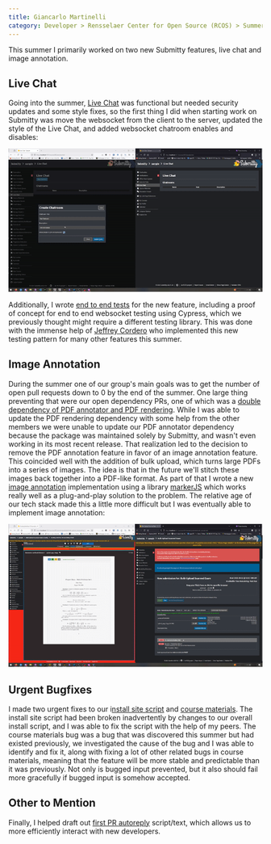 ```yaml
---
title: Giancarlo Martinelli
category: Developer > Rensselaer Center for Open Source (RCOS) > Summer 2025
---
```


This summer I primarily worked on two new Submitty features, live chat and image annotation.

## Live Chat

Going into the summer, [Live Chat](https://github.com/Submitty/Submitty/pull/10214) was functional but needed security updates and some style fixes, so the first thing I did when starting work on Submitty was move the websocket from the client to the server, updated the style of the Live Chat, and added websocket chatroom enables and disables:

![Live Chat Demo](../../../images/RCOS_report/2025_Giancarlo_Martinelli/chatroomdemo.gif)

Additionally, I wrote [end to end tests](https://github.com/Submitty/Submitty/pull/11818) for the new feature, including a proof of concept for end to end websocket testing using Cypress, which we previously thought might require a different testing library. This was done with the immense help of [Jeffrey Cordero](/developer/rensselaer_center_for_open_source/2025_Jeffrey_Cordero) who implemented this new testing pattern for many other features this summer.

## Image Annotation

During the summer one of our group's main goals was to get the number of open pull requests down to 0 by the end of the summer. One large thing preventing that were our open dependency PRs, one of which was a [double dependency of PDF annotator and PDF rendering](https://github.com/Submitty/Submitty/pull/11013). While I was able to update the PDF rendering dependency with some help from the other members we were unable to update our PDF annotator dependency because the package was maintained solely by Submitty, and wasn't even working in its most recent release. That realization led to the decision to remove the PDF annotation feature in favor of an image annotation feature. This coincided well with the addition of bulk upload, which turns large PDFs into a series of images. The idea is that in the future we'll stitch these images back together into a PDF-like format. As part of that I wrote a new [image annotation](https://github.com/Submitty/Submitty/pull/11921) implementation using a library [markerJS](https://markerjs.com/) which works really well as a plug-and-play solution to the problem. The relative age of our tech stack made this a little more difficult but I was eventually able to implement image annotation:

![Live Chat Demo](../../../images/RCOS_report/2025_Giancarlo_Martinelli/imageannotationdemo.gif)

## Urgent Bugfixes

I made two urgent fixes to our i[nstall site script](https://github.com/Submitty/Submitty/pull/11854) and [course materials](https://github.com/Submitty/Submitty/pull/11909). The install site script had been broken inadvertently by changes to our overall install script, and I was able to fix the script with the help of my peers. The course materials bug was a bug that was discovered this summer but had existed previously, we investigated the cause of the bug and I was able to identify and fix it, along with fixing a lot of other related bugs in course materials, meaning that the feature will be more stable and predictable than it was previously. Not only is bugged input prevented, but it also should fail more gracefully if bugged input is somehow accepted.

## Other to Mention

Finally, I helped draft out [first PR autoreply](https://github.com/Submitty/Submitty/pull/11597) script/text, which allows us to more efficiently interact with new developers.